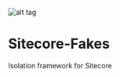 ![alt tag](https://ci.appveyor.com/api/projects/status/github/istern/sitecore-fakes?branch=master&svg=true&passingText=master%20-%20OK)

Sitecore-Fakes
==============

Isolation framework for Sitecore
